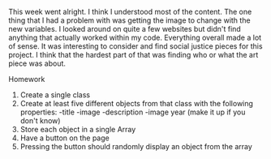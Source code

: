 This week went alright.  I think I understood most of the content.  The one thing that I had a problem with was getting the image to change with the new variables.  I looked around on quite a few websites but didn't find anything that actually worked within my code.  Everything overall made a lot of sense.  It was interesting to consider and find social justice pieces for this project.  I think that the hardest part of that was finding who or what the art piece was about.



Homework
1. Create a single class
2. Create at least five different objects from that class with the following properties:
    -title
    -image
    -description
    -image year (make it up if you don't know)
3. Store each object in a single Array
4. Have a button on the page
6. Pressing the button should randomly display an object from the array
